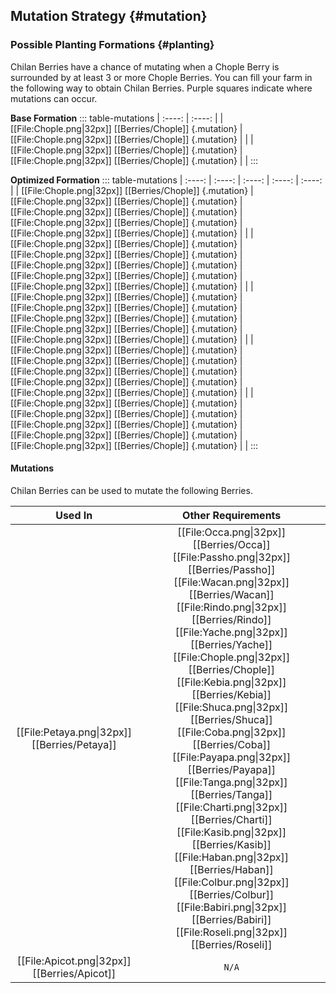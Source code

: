 ## Mutation Strategy {#mutation}

### Possible Planting Formations {#planting}
Chilan Berries have a chance of mutating when a Chople Berry is surrounded by at least 3 or more Chople Berries. You can fill your farm in the following way to obtain Chilan Berries. Purple squares indicate where mutations can occur.

**Base Formation**
::: table-mutations
| :----: | :----: |
| [[File:Chople.png\|32px]] [[Berries/Chople]] {.mutation} | [[File:Chople.png\|32px]] [[Berries/Chople]] {.mutation} | |
| [[File:Chople.png\|32px]] [[Berries/Chople]] {.mutation} | [[File:Chople.png\|32px]] [[Berries/Chople]] {.mutation} | |
:::

**Optimized Formation**
::: table-mutations
| :----: | :----: | :----: | :----: | :----: |
| [[File:Chople.png\|32px]] [[Berries/Chople]] {.mutation} | [[File:Chople.png\|32px]] [[Berries/Chople]] {.mutation} | [[File:Chople.png\|32px]] [[Berries/Chople]] {.mutation} | [[File:Chople.png\|32px]] [[Berries/Chople]] {.mutation} | [[File:Chople.png\|32px]] [[Berries/Chople]] {.mutation} | |
| [[File:Chople.png\|32px]] [[Berries/Chople]] {.mutation} | [[File:Chople.png\|32px]] [[Berries/Chople]] {.mutation} | [[File:Chople.png\|32px]] [[Berries/Chople]] {.mutation} | [[File:Chople.png\|32px]] [[Berries/Chople]] {.mutation} | [[File:Chople.png\|32px]] [[Berries/Chople]] {.mutation} | |
| [[File:Chople.png\|32px]] [[Berries/Chople]] {.mutation} | [[File:Chople.png\|32px]] [[Berries/Chople]] {.mutation} | [[File:Chople.png\|32px]] [[Berries/Chople]] {.mutation} | [[File:Chople.png\|32px]] [[Berries/Chople]] {.mutation} | [[File:Chople.png\|32px]] [[Berries/Chople]] {.mutation} | |
| [[File:Chople.png\|32px]] [[Berries/Chople]] {.mutation} | [[File:Chople.png\|32px]] [[Berries/Chople]] {.mutation} | [[File:Chople.png\|32px]] [[Berries/Chople]] {.mutation} | [[File:Chople.png\|32px]] [[Berries/Chople]] {.mutation} | [[File:Chople.png\|32px]] [[Berries/Chople]] {.mutation} | |
| [[File:Chople.png\|32px]] [[Berries/Chople]] {.mutation} | [[File:Chople.png\|32px]] [[Berries/Chople]] {.mutation} | [[File:Chople.png\|32px]] [[Berries/Chople]] {.mutation} | [[File:Chople.png\|32px]] [[Berries/Chople]] {.mutation} | [[File:Chople.png\|32px]] [[Berries/Chople]] {.mutation} | |
:::

#### Mutations
Chilan Berries can be used to mutate the following Berries.

| Used In                                       | Other Requirements |
| :---:                                         | :---: |
| [[File:Petaya.png\|32px]] [[Berries/Petaya]]  | [[File:Occa.png\|32px]] [[Berries/Occa]] [[File:Passho.png\|32px]] [[Berries/Passho]] [[File:Wacan.png\|32px]] [[Berries/Wacan]] [[File:Rindo.png\|32px]] [[Berries/Rindo]] [[File:Yache.png\|32px]] [[Berries/Yache]] [[File:Chople.png\|32px]] [[Berries/Chople]] [[File:Kebia.png\|32px]] [[Berries/Kebia]] [[File:Shuca.png\|32px]] [[Berries/Shuca]] [[File:Coba.png\|32px]] [[Berries/Coba]] [[File:Payapa.png\|32px]] [[Berries/Payapa]] [[File:Tanga.png\|32px]] [[Berries/Tanga]] [[File:Charti.png\|32px]] [[Berries/Charti]] [[File:Kasib.png\|32px]] [[Berries/Kasib]] [[File:Haban.png\|32px]] [[Berries/Haban]] [[File:Colbur.png\|32px]] [[Berries/Colbur]] [[File:Babiri.png\|32px]] [[Berries/Babiri]] [[File:Roseli.png\|32px]] [[Berries/Roseli]] |
| [[File:Apicot.png\|32px]] [[Berries/Apicot]] | `N/A` |